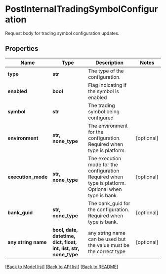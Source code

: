 # PostInternalTradingSymbolConfiguration

Request body for trading symbol configuration updates.

## Properties
Name | Type | Description | Notes
------------ | ------------- | ------------- | -------------
**type** | **str** | The type of the configuration. | 
**enabled** | **bool** | Flag indicating if the symbol is enabled | 
**symbol** | **str** | The trading symbol being configured | 
**environment** | **str, none_type** | The environment for the configuration. Required when type is platform. | [optional] 
**execution_mode** | **str, none_type** | The execution mode for the configuration Required when type is platform. Optional when type is bank. | [optional] 
**bank_guid** | **str, none_type** | The bank_guid for the configuration. Required when type is bank. | [optional] 
**any string name** | **bool, date, datetime, dict, float, int, list, str, none_type** | any string name can be used but the value must be the correct type | [optional]

[[Back to Model list]](../README.md#documentation-for-models) [[Back to API list]](../README.md#documentation-for-api-endpoints) [[Back to README]](../README.md)


